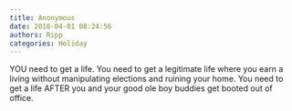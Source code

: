 ```yaml
---
title: Anonymous
date: 2018-04-01 08:24:56
authors: Ripp
categories: Holiday
---
```


 YOU need to get a life.  You need to get a legitimate life where you earn a living without manipulating elections and ruining your home.  You need to get a life AFTER you and your good ole boy buddies get booted out of office.